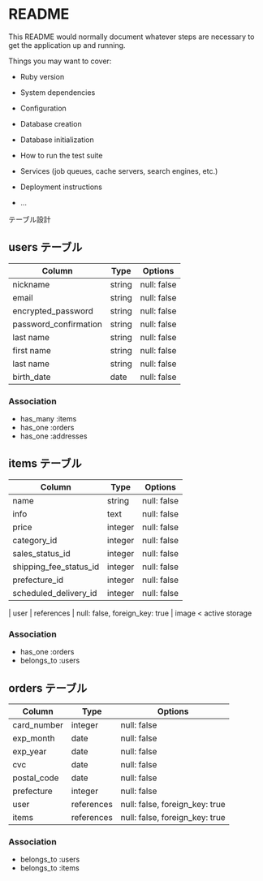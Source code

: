 # README

This README would normally document whatever steps are necessary to get the
application up and running.

Things you may want to cover:

* Ruby version

* System dependencies

* Configuration

* Database creation

* Database initialization

* How to run the test suite

* Services (job queues, cache servers, search engines, etc.)

* Deployment instructions

* ...


 テーブル設計

## users テーブル

| Column               | Type   | Options     |
| ------------------   | ------ | ----------- |
| nickname             | string | null: false |
| email                | string | null: false |
| encrypted_password   | string | null: false |
| password_confirmation| string | null: false |
| last name            | string | null: false |
| first name           | string | null: false |
| last name            | string | null: false |
| birth_date           | date   | null: false |Active Hash

### Association

- has_many :items
- has_one  :orders
- has_one  :addresses

## items テーブル

| Column                 | Type       | Options                        |
| ---------------------- | ---------- | ------------------------------ |
| name                   | string     | null: false                    |
| info                   | text       | null: false                    |
| price                  | integer    | null: false                    |
| category_id            | integer    | null: false                    |Active Hash
| sales_status_id        | integer    | null: false                    |Active Hash
| shipping_fee_status_id | integer    | null: false                    |Active Hash
| prefecture_id          | integer    | null: false                    |Active Hash
| scheduled_delivery_id  | integer    | null: false                    |Active Hash

| user       | references | null: false, foreign_key: true |
 image < active storage

### Association

- has_one :orders
- belongs_to :users

## orders テーブル

| Column        | Type       | Options                        |
| ------------- | ---------- | ------------------------------ |
| card_number   | integer    | null: false                    |
| exp_month     | date       | null: false                    |Active Hash
| exp_year      | date       | null: false                    |Active Hash
| cvc           | date       | null: false                    |
| postal_code   | date       | null: false                    |
| prefecture    | integer    | null: false                    |Active Hash
| user          | references | null: false, foreign_key: true |
| items         | references | null: false, foreign_key: true |

### Association

- belongs_to :users
- belongs_to :items
